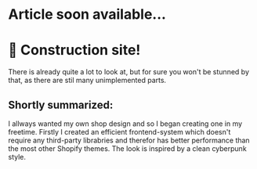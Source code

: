 # Article soon available...

# 🚧 Construction site!
There is already quite a lot to look at, but for sure you won't be stunned by that, as there are stil many unimplemented parts.

## Shortly summarized:
I allways wanted my own shop design and so I began creating one in my freetime. Firstly I created an efficient frontend-system which doesn't require any third-party librabries and therefor has better performance than the most other Shopify themes. The look is inspired by a clean cyberpunk style.